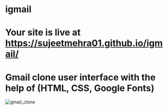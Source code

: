 # igmail

# Your site is live at https://sujeetmehra01.github.io/igmail/

# Gmail clone user interface with the help of (HTML, CSS, Google Fonts)

![gmail_clone](https://user-images.githubusercontent.com/82982529/212147980-6b0bd335-0547-4b8a-9510-dad58ab09857.png)
